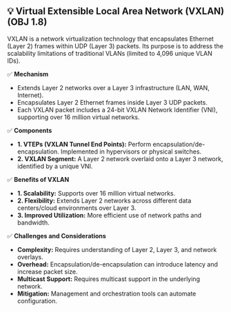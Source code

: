 ## 💡 Virtual Extensible Local Area Network (VXLAN) (OBJ 1.8)

VXLAN is a network virtualization technology that encapsulates Ethernet (Layer 2) frames within UDP (Layer 3) packets. Its purpose is to address the scalability limitations of traditional VLANs (limited to 4,096 unique VLAN IDs).

✅ **Mechanism**
- Extends Layer 2 networks over a Layer 3 infrastructure (LAN, WAN, Internet).
- Encapsulates Layer 2 Ethernet frames inside Layer 3 UDP packets.
- Each VXLAN packet includes a 24-bit VXLAN Network Identifier (VNI), supporting over 16 million virtual networks.

✅ **Components**
- **1. VTEPs (VXLAN Tunnel End Points):** Perform encapsulation/de-encapsulation. Implemented in hypervisors or physical switches.
- **2. VXLAN Segment:** A Layer 2 network overlaid onto a Layer 3 network, identified by a unique VNI.

✅ **Benefits of VXLAN**
- **1. Scalability:** Supports over 16 million virtual networks.
- **2. Flexibility:** Extends Layer 2 networks across different data centers/cloud environments over Layer 3.
- **3. Improved Utilization:** More efficient use of network paths and bandwidth.

✅ **Challenges and Considerations**
- **Complexity:** Requires understanding of Layer 2, Layer 3, and network overlays.
- **Overhead:** Encapsulation/de-encapsulation can introduce latency and increase packet size.
- **Multicast Support:** Requires multicast support in the underlying network.
- **Mitigation:** Management and orchestration tools can automate configuration.